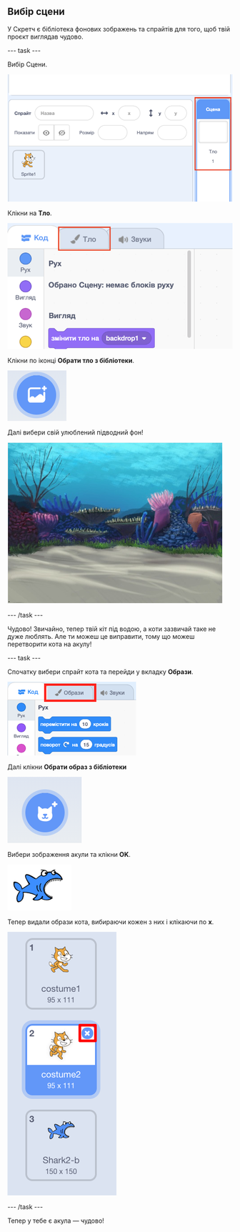 ## Вибір сцени

У Скретч є бібліотека фонових зображень та спрайтів для того, щоб твій проєкт виглядав чудово.

\--- task \---

Вибір Сцени.

![Вибір сцени](images/looksSelectStage.png)

Клікни на **Тло**.

![Вкладка Тло](images/looksBackdrops.png)

Клікни по іконці **Обрати тло з бібліотеки**.

![Іконка Обрати тло](images/looksChooseBg.png)

Далі вибери свій улюблений підводний фон!

![Підводна сцена](images/looksUnderwater.png)

\--- /task \---

Чудово! Звичайно, тепер твій кіт під водою, а коти зазвичай таке не дуже люблять. Але ти можеш це виправити, тому що можеш перетворити кота на акулу!

\--- task \---

Спочатку вибери спрайт кота та перейди у вкладку **Образи**.

![](images/cool2.png)

Далі клікни **Обрати образ з бібліотеки**

![](images/cool3.png)

Вибери зображення акули та клікни **OK**.

![Образ акули](images/looksShark.png)

Тепер видали образи кота, вибираючи кожен з них і клікаючи по **x**.

![](images/coolDeleteCostumes.png)

\--- /task \---

Тепер у тебе є акула — чудово!
